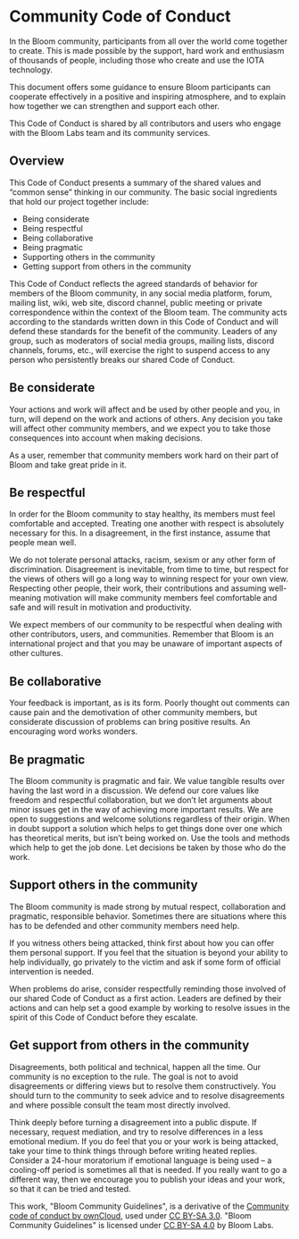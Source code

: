 # Community Code of Conduct

In the Bloom community, participants from all over the world come together to create. This is made possible by the support, hard work and enthusiasm of thousands of people, including those who create and use the IOTA technology.

This document offers some guidance to ensure Bloom participants can cooperate effectively in a positive and inspiring atmosphere, and to explain how together we can strengthen and support each other.

This Code of Conduct is shared by all contributors and users who engage with the Bloom Labs team and its community services.

## Overview

This Code of Conduct presents a summary of the shared values and “common sense” thinking in our community. The basic social ingredients that hold our project together include:

- Being considerate
- Being respectful
- Being collaborative
- Being pragmatic
- Supporting others in the community
- Getting support from others in the community

This Code of Conduct reflects the agreed standards of behavior for members of the Bloom community, in any social media platform, forum, mailing list, wiki, web site, discord channel, public meeting or private correspondence within the context of the Bloom team. The community acts according to the standards written down in this Code of Conduct and will defend these standards for the benefit of the community. Leaders of any group, such as moderators of social media groups, mailing lists, discord channels, forums, etc., will exercise the right to suspend access to any person who persistently breaks our shared Code of Conduct.

## Be considerate

Your actions and work will affect and be used by other people and you, in turn, will depend on the work and actions of others. Any decision you take will affect other community members, and we expect you to take those consequences into account when making decisions.

As a user, remember that community members work hard on their part of Bloom and take great pride in it.

## Be respectful

In order for the Bloom community to stay healthy, its members must feel comfortable and accepted. Treating one another with respect is absolutely necessary for this. In a disagreement, in the first instance, assume that people mean well.

We do not tolerate personal attacks, racism, sexism or any other form of discrimination. Disagreement is inevitable, from time to time, but respect for the views of others will go a long way to winning respect for your own view. Respecting other people, their work, their contributions and assuming well-meaning motivation will make community members feel comfortable and safe and will result in motivation and productivity.

We expect members of our community to be respectful when dealing with other contributors, users, and communities. Remember that Bloom is an international project and that you may be unaware of important aspects of other cultures.

## Be collaborative

Your feedback is important, as is its form. Poorly thought out comments can cause pain and the demotivation of other community members, but considerate discussion of problems can bring positive results. An encouraging word works wonders.

## Be pragmatic

The Bloom community is pragmatic and fair. We value tangible results over having the last word in a discussion. We defend our core values like freedom and respectful collaboration, but we don’t let arguments about minor issues get in the way of achieving more important results. We are open to suggestions and welcome solutions regardless of their origin. When in doubt support a solution which helps to get things done over one which has theoretical merits, but isn’t being worked on. Use the tools and methods which help to get the job done. Let decisions be taken by those who do the work.

## Support others in the community

The Bloom community is made strong by mutual respect, collaboration and pragmatic, responsible behavior. Sometimes there are situations where this has to be defended and other community members need help.

If you witness others being attacked, think first about how you can offer them personal support. If you feel that the situation is beyond your ability to help individually, go privately to the victim and ask if some form of official intervention is needed.

When problems do arise, consider respectfully reminding those involved of our shared Code of Conduct as a first action. Leaders are defined by their actions and can help set a good example by working to resolve issues in the spirit of this Code of Conduct before they escalate.

## Get support from others in the community

Disagreements, both political and technical, happen all the time. Our community is no exception to the rule. The goal is not to avoid disagreements or differing views but to resolve them constructively. You should turn to the community to seek advice and to resolve disagreements and where possible consult the team most directly involved.

Think deeply before turning a disagreement into a public dispute. If necessary, request mediation, and try to resolve differences in a less emotional medium. If you do feel that you or your work is being attacked, take your time to think things through before writing heated replies. Consider a 24-hour moratorium if emotional language is being used – a cooling-off period is sometimes all that is needed. If you really want to go a different way, then we encourage you to publish your ideas and your work, so that it can be tried and tested.

This work, "Bloom Community Guidelines", is a derivative of the [Community code of conduct by ownCloud](https://owncloud.org/community/code-of-conduct/), used under [CC BY-SA 3.0](https://creativecommons.org/licenses/by-sa/3.0/). "Bloom Community Guidelines" is licensed under [CC BY-SA 4.0](https://creativecommons.org/licenses/by-sa/4.0/) by Bloom Labs.